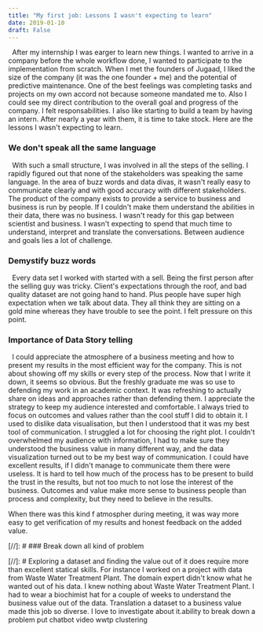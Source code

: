 ```yaml
---
title: "My first job: Lessons I wasn't expecting to learn"
date: 2019-01-10
draft: False
---
```


&nbsp; After my internship I was earger to learn new things. I wanted to arrive in a company before the whole workflow done, I wanted to participate to the implementation from scratch. When I met the founders of Jugaad, I liked the size of the company (it was the one founder + me) and the potential of predictive maintenance. One of the best feelings was completing tasks and projects on my own accord not because someone mandated me to. Also I could see my direct contribution to the overall goal and progress of the company. I felt responsabilities. I also like starting to build a team by having an intern. After nearly a year with them, it is time to take stock. Here are the lessons I wasn't expecting to learn.


### We don't speak all the same language

&nbsp; With such a small structure, I was involved in all the steps of the selling. I rapidly figured out that none of the stakeholders was speaking the same language.  In the area of buzz words and data divas, it wasn't really easy to communicate clearly and with good accuracy with different stakeholders. The product of the company exists to provide a service to business and business is run by people. If I couldn't make them understand the abilities in their data, there was no business. I wasn't ready for this gap between scientist and business. I wasn't expecting to spend that much time to understand, interpret and translate the conversations. 
Between audience and goals lies a lot of challenge.




### Demystify buzz words

&nbsp; Every data set I worked with started with a sell. Being the first person after the selling guy was tricky. Client's expectations through the roof, and bad quality dataset are not going hand to hand. Plus people have super high expectation when we talk about data. They all think they are sitting on a gold mine whereas they have trouble to see the point. I felt pressure on this point.


### Importance of Data Story telling

&nbsp; I could appreciate the atmosphere of a business meeting and how to present my results in the most efficient way for the company. This is not about showing off my skills or every step of the process. Now that I write it down, it seems so obvious. But the freshly graduate me was so use to defending my work in an academic context. It was refreshing to actually share on ideas and approaches rather than defending them. I appreciate the strategy to keep my audience interested and comfortable. I always tried to focus on outcomes and values rather than the cool stuff I did to obtain it.  I used to dislike data visualisation, but then I understood that it was my best tool of communication. I struggled a lot for choosing the right plot. I couldn't overwhelmed my audience with information, I had to make sure they understood the business value in many different way, and the data visualization turned out to be my best way of communication. I could have excellent results, if I didn't manage to communicate them there were useless. It is hard to tell how much of the process has to be present to build the trust in the results, but not too much to not lose the interest of the business. Outcomes and value make more sense to business people than process and complexity, but they need to believe in the results.



When there was this kind f atmospher during meeting, it was way more easy to get verification of my results and honest feedback on the added value.


[//]: # ### Break down all kind of problem

[//]: # Exploring a dataset and finding the value out of it does require more than excellent statical skills. For instance I worked on a project with data from Waste Water Treatment Plant. The domain expert didn't know what he wanted out of his data. I knew nothing about Waste Water Treatment Plant. I had to wear a biochimist hat for a couple of weeks to understand the business value out of the data. Translation a dataset to a business value made this job so diverse. I love to investigate about it.ability to break down a problem put chatbot video wwtp clustering